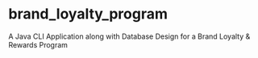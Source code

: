 # brand_loyalty_program
A Java CLI Application along with Database Design for a Brand Loyalty &amp; Rewards Program
